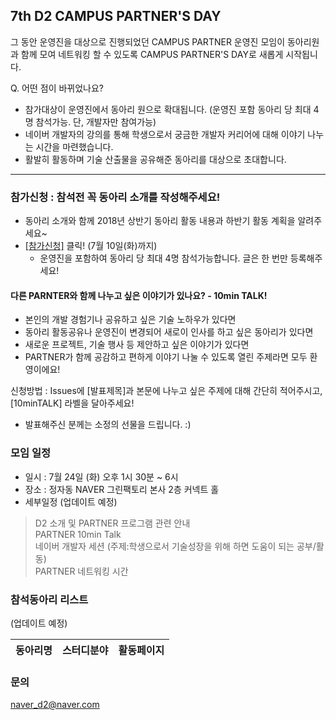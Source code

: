 ## 7th D2 CAMPUS PARTNER'S DAY
그 동안 운영진을 대상으로 진행되었던 CAMPUS PARTNER 운영진 모임이 
동아리원과 함께 모여 네트워킹 할 수 있도록 CAMPUS PARTNER'S DAY로 새롭게 시작됩니다.

Q. 어떤 점이 바뀌었나요?
 - 참가대상이 운영진에서 동아리 원으로 확대됩니다. (운영진 포함 동아리 당 최대 4명 참석가능. 단, 개발자만 참여가능)
 - 네이버 개발자의 강의를 통해 학생으로서 궁금한 개발자 커리어에 대해 이야기 나누는 시간을 마련했습니다.
 - 활발히 활동하며 기술 산출물을 공유해준 동아리를 대상으로 초대합니다.

----

### 참가신청 : 참석전 꼭 동아리 소개를 작성해주세요!
 - 동아리 소개와 함께 2018년 상반기 동아리 활동 내용과 하반기 활동 계획을 알려주세요~
 - [[참가신청]](https://github.com/D2CAMPUS-PARTNER/7th-PARTNER-s-DAY/issues/new) 클릭! (7월 10일(화)까지)
   - 운영진을 포함하여 동아리 당 최대 4명 참석가능합니다. 글은 한 번만 등록해주세요!

#### 다른 PARNTER와 함께 나누고 싶은 이야기가 있나요? - 10min TALK!
 - 본인의 개발 경험기나 공유하고 싶은 기술 노하우가 있다면
 - 동아리 활동공유나 운영진이 변경되어 새로이 인사를 하고 싶은 동아리가 있다면
 - 새로운 프로젝트, 기술 행사 등 제안하고 싶은 이야기가 있다면
 - PARTNER가 함께 공감하고 편하게 이야기 나눌 수 있도록 열린 주제라면 모두 환영이에요!
 
신청방법 : Issues에 [발표제목]과 본문에 나누고 싶은 주제에 대해 간단히 적어주시고, [10minTALK] 라벨을 달아주세요!
- 발표해주신 분께는 소정의 선물을 드립니다. :)

### 모임 일정
- 일시 : 7월 24일 (화) 오후 1시 30분 ~ 6시
- 장소 : 정자동 NAVER 그린팩토리 본사 2층 커넥트 홀
- 세부일정 (업데이트 예정)  <br/>
>D2 소개 및 PARTNER 프로그램 관련 안내 <br/>
PARTNER 10min Talk <br/>
네이버 개발자 세션 (주제:학생으로서 기술성장을 위해 하면 도움이 되는 공부/활동) <br/>
PARTNER 네트워킹 시간 <br/>

### 참석동아리 리스트
(업데이트 예정)

동아리명|스터디분야|활동페이지
--------------|----------|----------



### 문의
naver_d2@naver.com
